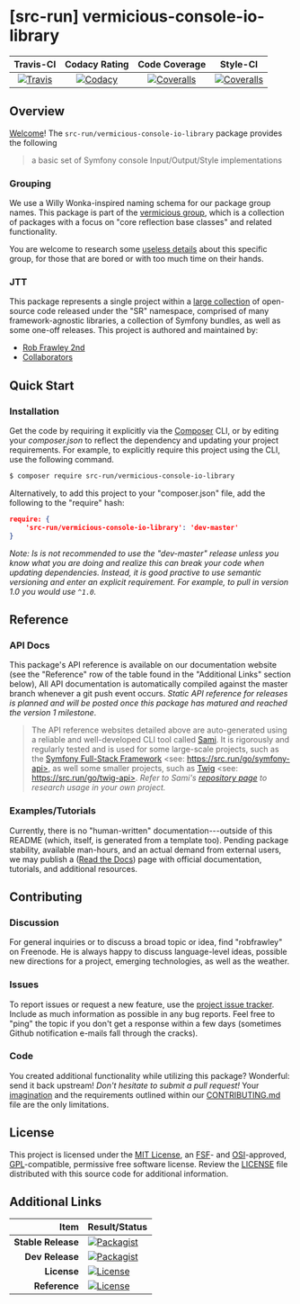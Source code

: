 
# [src-run] vermicious-console-io-library

|       Travis-CI        |      Codacy Rating      |      Code Coverage      |        Style-CI         |
|:----------------------:|:-----------------------:|:-----------------------:|:-----------------------:|
| [![Travis](https://src.run/vermicious-console-io-library/travis.svg)](https://src.run/vermicious-console-io-library/travis) | [![Codacy](https://src.run/vermicious-console-io-library/codacy.svg)](https://src.run/vermicious-console-io-library/codacy) | [![Coveralls](https://src.run/vermicious-console-io-library/coveralls.svg)](https://src.run/vermicious-console-io-library/coveralls) | [![Coveralls](https://src.run/vermicious-console-io-library/styleci.svg)](https://src.run/vermicious-console-io-library/styleci) |


## Overview

[Welcome](https://src.run/go/readme_welcome)!
The `src-run/vermicious-console-io-library` package provides the following

> a basic set of Symfony console Input/Output/Style implementations

### Grouping

We use a Willy Wonka-inspired naming schema for our package group names. This package is part of the
[vermicious group](https://src.run/vermicious-console-io-library/group), which is a collection of packages with a focus
on "core reflection base classes" and related functionality.

You are welcome to research some [useless details](https://src.run/vermicious-console-io-library/group_explanation)
about this specific group, for those that are bored or with too much time on their hands.

### JTT

This package represents a single project within a [large collection](https://src.run/go/explore) of open-source code
released under the "SR" namespace, comprised of many framework-agnostic libraries, a collection of Symfony bundles, as
well as some one-off releases. This project is authored and maintained by:

- [Rob Frawley 2nd](https://src.run/rmf)
- [Collaborators](https://src.run/vermicious-console-io-library/github_collaborators)


## Quick Start

### Installation

Get the code by requiring it explicitly via the [Composer](https://getcomposer.com) CLI, or by editing your
*composer.json* to reflect the dependency and updating your project requirements. For example, to explicitly require
this project using the CLI, use the following command.

```bash
$ composer require src-run/vermicious-console-io-library
```

Alternatively, to add this project to your "composer.json" file, add the following to the "require" hash:

```json
require: {
	'src-run/vermicious-console-io-library': 'dev-master'
}
```

*Note: Is is not recommended to use the "dev-master" release unless you know what you are doing and realize this can break
your code when updating dependencies. Instead, it is good practive to use semantic versioning and enter an explicit
requirement. For example, to pull in version 1.0 you would use `^1.0`.*


## Reference

### API Docs

This package's API reference is available on our documentation website (see the "Reference" row of the table found in
the "Additional Links" section below), All API documentation is automatically compiled against the master branch
whenever a git push event occurs. *Static API reference for releases is planned and will be posted once this package
has matured and reached the version 1 milestone*.

> The API reference websites detailed above are auto-generated using a reliable and well-developed CLI tool called
> [Sami](https://src.run/go/sami). It is rigorously and regularly tested and is used for some large-scale projects, such
> as the [Symfony Full-Stack Framework](https://src.run/go/symfony) <see: https://src.run/go/symfony-api>, as well some
> smaller projects, such as [Twig](https://src.run/go/sami-twig) <see: https://src.run/go/twig-api>. *Refer to Sami's
> [repository page](https://src.run/go/sami) to research usage in your own project.*

### Examples/Tutorials

Currently, there is no "human-written" documentation---outside of this README (which, itself, is generated from a
template too). Pending package stability, available man-hours, and an actual demand from external users, we may publish
a ([Read the Docs](https://src.run/go/rtd)) page with official documentation, tutorials, and additional resources.


## Contributing

### Discussion

For general inquiries or to discuss a broad topic or idea, find "robfrawley" on Freenode. He is always happy to 
discuss language-level ideas, possible new directions for a project, emerging technologies, as well as the weather.

### Issues

To report issues or request a new feature, use the [project issue tracker](https://src.run/vermicious-console-io-library/github_issues).
Include as much information as possible in any bug reports. Feel free to "ping" the topic if you don't get a response
within a few days (sometimes Github notification e-mails fall through the cracks).

### Code

You created additional functionality while utilizing this package? Wonderful: send it back upstream! *Don't hesitate to
submit a pull request!* Your [imagination](https://src.run/go/readme_imagination) and the requirements outlined within
our [CONTRIBUTING.md](https://src.run/vermicious-console-io-library/contributing) file are the only limitations.


## License

This project is licensed under the [MIT License](https://src.run/go/mit), an [FSF](https://src.run/go/fsf)- and 
[OSI](https://src.run/go/osi)-approved, [GPL](https://src.run/go/gpl)-compatible, permissive free software license.
Review the [LICENSE](https://src.run/vermicious-console-io-library/license) file distributed with this source code for additional
information.


## Additional Links

| Item               | Result/Status                                                                                                      |
|-------------------:|:-------------------------------------------------------------------------------------------------------------------|
| __Stable Release__ | [![Packagist](https://src.run/vermicious-console-io-library/packagist.svg)](https://src.run/vermicious-console-io-library/packagist)     |
| __Dev Release__    | [![Packagist](https://src.run/vermicious-console-io-library/packagist_pre.svg)](https://src.run/vermicious-console-io-library/packagist) |
| __License__        | [![License](https://src.run/vermicious-console-io-library/license.svg)](https://src.run/vermicious-console-io-library/license)           |
| __Reference__      | [![License](https://src.run/vermicious-console-io-library/api.svg)](https://src.run/vermicious-console-io-library/api)                   |

